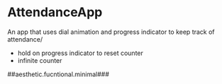 # AttendanceApp
An app that uses dial animation and progress indicator to keep track of attendance/

+ hold on progress indicator to reset counter
+ infinite counter 


##aesthetic.fucntional.minimal###
